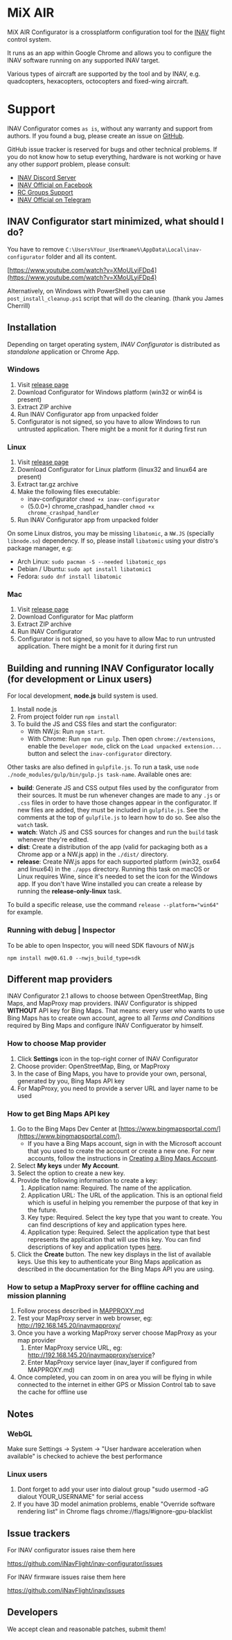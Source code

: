 # MiX AIR

MiX AIR Configurator is a crossplatform configuration tool for the [INAV](https://github.com/iNavFlight/inav) flight control system.

It runs as an app within Google Chrome and allows you to configure the INAV software running on any supported INAV target.

Various types of aircraft are supported by the tool and by INAV, e.g. quadcopters, hexacopters, octocopters and fixed-wing aircraft.

# Support

INAV Configurator comes `as is`, without any warranty and support from authors. If you found a bug, please create an issue on [GitHub](https://github.com/iNavFlight/inav-configurator/issues).

GitHub issue tracker is reserved for bugs and other technical problems. If you do not know how to setup
everything, hardware is not working or have any other _support_ problem, please consult:

* [INAV Discord Server](https://discord.gg/peg2hhbYwN)
* [INAV Official on Facebook](https://www.facebook.com/groups/INAVOfficial)
* [RC Groups Support](https://www.rcgroups.com/forums/showthread.php?2495732-Cleanflight-iNav-(navigation-rewrite)-project)
* [INAV Official on Telegram](https://t.me/INAVFlight)

## INAV Configurator start minimized, what should I do?

You have to remove `C:\Users%Your_UserNname%\AppData\Local\inav-configurator` folder and all its content.

[https://www.youtube.com/watch?v=XMoULyiFDp4](https://www.youtube.com/watch?v=XMoULyiFDp4)

Alternatively, on Windows with PowerShell you can use `post_install_cleanup.ps1` script that will do the cleaning. (thank you James Cherrill)

## Installation

Depending on target operating system, _INAV Configurator_ is distributed as _standalone_ application or Chrome App.

### Windows

1. Visit [release page](https://github.com/iNavFlight/inav-configurator/releases)
1. Download Configurator for Windows platform (win32 or win64 is present)
1. Extract ZIP archive
1. Run INAV Configurator app from unpacked folder
1. Configurator is not signed, so you have to allow Windows to run untrusted application. There might be a monit for it during first run

### Linux

1. Visit [release page](https://github.com/iNavFlight/inav-configurator/releases)
1. Download Configurator for Linux platform (linux32 and linux64 are present)
1. Extract tar.gz archive
1. Make the following files executable:
   * inav-configurator `chmod +x inav-configurator`
   * (5.0.0+) chrome_crashpad_handler `chmod +x chrome_crashpad_handler`
1. Run INAV Configurator app from unpacked folder

On some Linux distros, you may be missing `libatomic`, a `NW.JS` (specially `libnode.so`) dependency. If so, please install `libatomic` using your distro's package manager, e.g:

* Arch Linux: `sudo pacman -S --needed libatomic_ops`
* Debian / Ubuntu: `sudo apt install libatomic1`
* Fedora: `sudo dnf install libatomic`

### Mac

1. Visit [release page](https://github.com/iNavFlight/inav-configurator/releases)
1. Download Configurator for Mac platform
1. Extract ZIP archive
1. Run INAV Configurator
1. Configurator is not signed, so you have to allow Mac to run untrusted application. There might be a monit for it during first run

## Building and running INAV Configurator locally (for development or Linux users)

For local development, **node.js** build system is used.

1. Install node.js
1. From project folder run `npm install`
1. To build the JS and CSS files and start the configurator:
    - With NW.js: Run `npm start`.
    - With Chrome: Run `npm run gulp`. Then open `chrome://extensions`, enable
    the `Developer mode`, click on the `Load unpacked extension...` button and select the `inav-configurator` directory.

Other tasks are also defined in `gulpfile.js`. To run a task, use `node ./node_modules/gulp/bin/gulp.js task-name`. Available ones are:

- **build**: Generate JS and CSS output files used by the configurator from their sources. It must be run whenever changes are made to any `.js` or `.css` files in order to have those changes appear
in the configurator. If new files are added, they must be included in `gulpfile.js`. See the comments at the top of `gulpfile.js` to learn how to do so. See also the `watch` task.
- **watch**: Watch JS and CSS sources for changes and run the `build` task whenever they're edited.
- **dist**: Create a distribution of the app (valid for packaging both as a Chrome app or a NW.js app)
in the `./dist/` directory.
- **release**: Create NW.js apps for each supported platform (win32, osx64 and linux64) in the `./apps`
directory. Running this task on macOS or Linux requires Wine, since it's needed to set the icon
for the Windows app. If you don't have Wine installed you can create a release by running the **release-only-linux** task.

To build a specific release, use the command `release --platform="win64"` for example.

### Running with debug | Inspector

To be able to open Inspector, you will need SDK flavours of NW.js

`npm install nw@0.61.0 --nwjs_build_type=sdk`

## Different map providers

INAV Configurator 2.1 allows to choose between OpenStreetMap, Bing Maps, and MapProxy map providers.
INAV Configurator is shipped **WITHOUT** API key for Bing Maps. That means: every user who wants to use Bing Maps has to create own account, agree to all _Terms and Conditions_ required by Bing Maps and configure INAV Configuerator by himself.

### How to choose Map provider

1. Click **Settings** icon in the top-right corner of INAV Configurator
1. Choose provider: OpenStreetMap, Bing, or MapProxy
1. In the case of Bing Maps, you have to provide your own, personal, generated by you, Bing Maps API key
1. For MapProxy, you need to provide a server URL and layer name to be used

### How to get Bing Maps API key

1. Go to the Bing Maps Dev Center at [https://www.bingmapsportal.com/](https://www.bingmapsportal.com/).
    * If you have a Bing Maps account, sign in with the Microsoft account that you used to create the account or create a new one. For new accounts, follow the instructions in [Creating a Bing Maps Account](https://msdn.microsoft.com/library/gg650598.aspx).
1. Select **My keys** under **My Account**.
1. Select the option to create a new key.
1. Provide the following information to create a key:
    1. Application name: Required. The name of the application.
    1. Application URL: The URL of the application. This is an optional field which is useful in helping you remember the purpose of that key in the future.
    1. Key type: Required. Select the key type that you want to create. You can find descriptions of key and application types here.
    1. Application type: Required. Select the application type that best represents the application that will use this key. You can find descriptions of key and application types [here](https://www.microsoft.com/maps/create-a-bing-maps-key.aspx).
1. Click the **Create** button. The new key displays in the list of available keys. Use this key to authenticate your Bing Maps application as described in the documentation for the Bing Maps API you are using.

### How to setup a MapProxy server for offline caching and mission planning
1. Follow process described in [MAPPROXY.md](MAPPROXY.md)
1. Test your MapProxy server in web browser, eg: http://192.168.145.20/inavmapproxy/
1. Once you have a working MapProxy server choose MapProxy as your map provider
	1. Enter MapProxy service URL, eg: http://192.168.145.20/inavmapproxy/service?
	1. Enter MapProxy service layer (inav_layer if configured from MAPPROXY.md)
1. Once completed, you can zoom in on area you will be flying in while connected to the internet in either GPS or Mission Control tab to save the cache for offline use

## Notes

### WebGL

Make sure Settings -> System -> "User hardware acceleration when available" is checked to achieve the best performance

### Linux users

1. Dont forget to add your user into dialout group "sudo usermod -aG dialout YOUR_USERNAME" for serial access
2. If you have 3D model animation problems, enable "Override software rendering list" in Chrome flags chrome://flags/#ignore-gpu-blacklist

## Issue trackers

For INAV configurator issues raise them here

https://github.com/iNavFlight/inav-configurator/issues

For INAV firmware issues raise them here

https://github.com/iNavFlight/inav/issues

## Developers

We accept clean and reasonable patches, submit them!
